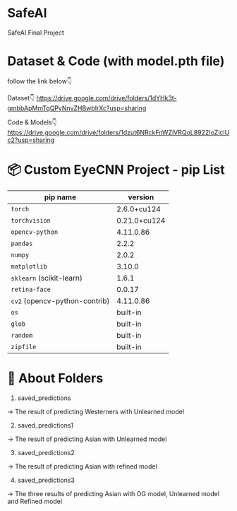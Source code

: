 # SafeAI
SafeAI Final Project

# Dataset & Code (with model.pth file)

follow the link below👇 

Dataset👇
https://drive.google.com/drive/folders/1dYHk3t-gmbbApMmTqQPyNnvZHBwbIrXc?usp=sharing

Code & Models👇
https://drive.google.com/drive/folders/1dzut6NRckFnWZiVRQoL8922IoZiclUc2?usp=sharing



# 📦 Custom EyeCNN Project - pip List

| pip name             | version       |
|----------------------|------------|
| `torch`              | 2.6.0+cu124 |
| `torchvision`        | 0.21.0+cu124 |
| `opencv-python`      | 4.11.0.86   |
| `pandas`             | 2.2.2       |
| `numpy`              | 2.0.2       |
| `matplotlib`         | 3.10.0      |
| `sklearn` (scikit-learn) | 1.6.1  |
| `retina-face`        | 0.0.17      |
| `cv2` (opencv-python-contrib) | 4.11.0.86 |
| `os`                 | built-in    |
| `glob`               | built-in    |
| `random`             | built-in    |
| `zipfile`            | built-in    |



# 📁 About Folders

1. saved_predictions

-> The result of predicting Westerners with Unlearned model

2. saved_predictions1

-> The result of predicting Asian with Unlearned model

3. saved_predictions2

-> The result of predicting Asian with refined model

4. saved_predictions3

-> The three results of predicting Asian with OG model, Unlearned model and Refined model

